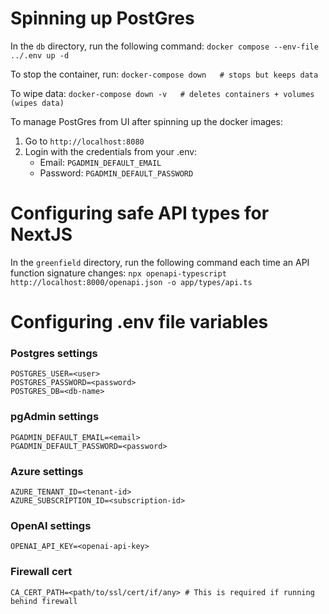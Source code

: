 # Spinning up PostGres

In the `db` directory, run the following command:
`docker compose --env-file ../.env up -d`

To stop the container, run:
`docker-compose down   # stops but keeps data`

To wipe data:
`docker-compose down -v   # deletes containers + volumes (wipes data)`

To manage PostGres from UI after spinning up the docker images:

1. Go to `http://localhost:8080`
2. Login with the credentials from your .env:
    - Email: `PGADMIN_DEFAULT_EMAIL`
    - Password: `PGADMIN_DEFAULT_PASSWORD`

# Configuring safe API types for NextJS

In the `greenfield` directory, run the following command each time an API function signature changes:
`npx openapi-typescript http://localhost:8000/openapi.json -o app/types/api.ts`

# Configuring .env file variables

### Postgres settings

`POSTGRES_USER=<user>` \
`POSTGRES_PASSWORD=<password>` \
`POSTGRES_DB=<db-name>`

### pgAdmin settings

`PGADMIN_DEFAULT_EMAIL=<email>` \
`PGADMIN_DEFAULT_PASSWORD=<password>`

### Azure settings

`AZURE_TENANT_ID=<tenant-id>` \
`AZURE_SUBSCRIPTION_ID=<subscription-id>`

### OpenAI settings

`OPENAI_API_KEY=<openai-api-key>`

### Firewall cert

`CA_CERT_PATH=<path/to/ssl/cert/if/any> # This is required if running behind firewall`
